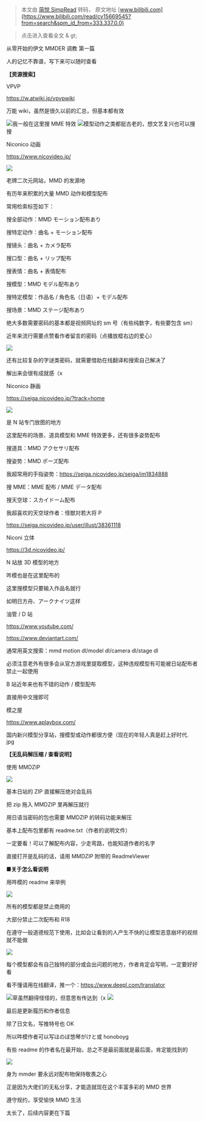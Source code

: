 > 本文由 [简悦 SimpRead](http://ksria.com/simpread/) 转码， 原文地址 [www.bilibili.com](https://www.bilibili.com/read/cv15669545?from=search&spm_id_from=333.337.0.0)

> 点击进入查看全文 & gt;

从零开始的伊文 MMDER 调教 第一篇

人的记忆不靠谱，写下来可以随时查看

**【资源搜索】**

VPVP

https://w.atwiki.jp/vpvpwiki

万能 wiki，虽然是很久以前的汇总，但基本都有效

![](http://i0.hdslb.com/bfs/article/d8e42811b0e20b60b6a3a2ef773d06aa6939fd5a.jpg@536w_698h_progressive.webp)我一般在这里搜 MME 特效 ![](http://i0.hdslb.com/bfs/article/327bec786038f751f648632d57412152caf50946.jpg@528w_869h_progressive.webp)模型动作之类都挺古老的，想文艺复兴也可以搜搜

Niconico 动画

https://www.nicovideo.jp/

![](http://i0.hdslb.com/bfs/article/9d850b8259002725c2334e69be2db17aafefa4ad.jpg@942w_84h_progressive.webp)

老牌二次元网站，MMD 的发源地

有历年来积累的大量 MMD 动作和模型配布

常用检索标签如下：

搜全部动作：MMD モーション配布あり

搜特定动作：曲名 + モーション配布

搜镜头：曲名 + カメラ配布

搜口型：曲名 + リップ配布

搜表情：曲名 + 表情配布

搜模型：MMD モデル配布あり

搜特定模型：作品名 / 角色名（日语）+ モデル配布

搜场景：MMD ステージ配布あり

绝大多数需要密码的基本都是视频网址的 sm 号（有些纯数字，有些要包含 sm）

近年来流行需要点赞看作者留言的密码（点播放框右边的爱心）

![](http://i0.hdslb.com/bfs/article/32d029dae8462f6903584b2ad30bc81da3591b17.jpg@579w_183h_progressive.webp)

还有比较复杂的字谜类密码，就需要借助在线翻译和搜索自己解决了

解出来会很有成就感（x

Niconico 静画

https://seiga.nicovideo.jp/?track=home

![](http://i0.hdslb.com/bfs/article/11d208637db146a4797eb29e5b1343050b6dbeb1.jpg@942w_149h_progressive.webp)

是 N 站专门放图的地方

这里配布的场景、道具模型和 MME 特效更多，还有很多姿势配布

搜道具：MMD アクセサリ配布

搜姿势：MMD ポーズ配布

我超常用的手指姿势：https://seiga.nicovideo.jp/seiga/im1834888

搜 MME：MME 配布 / MME データ配布

搜天空球：スカイドーム配布

我超喜欢的天空球作者：怪獣対若大将 P

https://seiga.nicovideo.jp/user/illust/38361118

Niconi 立体

https://3d.nicovideo.jp/

N 站放 3D 模型的地方

吽模也是在这里配布的

这里搜模型只要输入作品名就行

如明日方舟、アークナイツ这样

油管 / D 站

https://www.youtube.com/

https://www.deviantart.com/

通常用英文搜索：mmd motion dl/model dl/camera dl/stage dl

必须注意老外有很多会从官方游戏里提取模型，这种违规模型有可能被日站配布者禁止一起使用

B 站近年来也有不错的动作 / 模型配布

直接用中文搜即可

模之屋

https://www.aplaybox.com/

国内新兴模型分享站，搜模型或动作都很方便（现在的年轻人真是赶上好时代. jpg

**【无乱码解压缩 / 查看说明】**

使用 MMDZIP

![](http://i0.hdslb.com/bfs/article/a07fec698d90a86437fbbd4dafa4790ecd24f500.jpg@380w_324h_progressive.webp)

基本日站的 ZIP 直接解压绝对会乱码

把 zip 拖入 MMDZIP 里再解压就行

用日语当密码的包也需要 MMDZIP 的转码功能来解压

基本上配布包里都有 readme.txt（作者的说明文件）

一定要看！可以了解配布内容，少走弯路，也能知道作者的名字

直接打开是乱码的话，请用 MMDZIP 附带的 ReadmeViewer

**■关于怎么看说明**

用吽模的 readme 来举例

![](http://i0.hdslb.com/bfs/article/bbb98814510ee8a0a5eae2d9a802d175a27160c0.jpg@942w_738h_progressive.webp)

所有的模型都是禁止商用的

大部分禁止二次配布和 R18

在遵守一般道德规范下使用，比如会让看到的人产生不快的让模型恶意崩坏的视频就不能做

![](http://i0.hdslb.com/bfs/article/129119c50e6fdcc7088a45aad180bb536bd4dfa6.jpg@942w_360h_progressive.webp)

每个模型都会有自己独特的部分或会出问题的地方，作者肯定会写明，一定要好好看

看不懂请用在线翻译，推一个：https://www.deepl.com/translator

![](http://i0.hdslb.com/bfs/article/1e0e2a323fd76e8165a130be84896b80e94431b5.jpg@942w_447h_progressive.webp)草虽然翻得怪怪的，但意思有传达到（x ![](http://i0.hdslb.com/bfs/article/fafd624dbfbbe7ae4cc75be19aece3dd2cab3fce.jpg@624w_659h_progressive.webp)

最后是更新履历和作者信息

除了日文名，写推特号也 OK

所以吽模作者可以写ほのぼ悠琴がけと或 honoboyg

有些 readme 的作者名在最开始，总之不是最前面就是最后面，肯定能找到的

![](http://i0.hdslb.com/bfs/article/4aa545dccf7de8d4a93c2b2b8e3265ac0a26d216.png)

身为 mmder 要永远对配布物保持敬畏之心

正是因为大佬们的无私分享，才能造就现在这个丰富多彩的 MMD 世界

遵守规约，享受愉快 MMD 生活

太长了，后续内容更在下篇